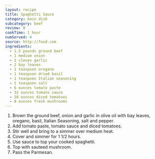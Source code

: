 ```yaml
---
layout: recipe
title: Spaghetti Sauce
category: main dish
subcategory: beef
review: 0
cookTime: 1 hour
numServed: 4
source: http://food.com
ingredients:
  - 1.5 pounds ground beef
  - 1 medium onion
  - 2 cloves garlic
  - 2 bay leaves
  - 1 teaspoon oregano
  - 1 teaspoon dried basil
  - 1 teaspoon Italian seasoning
  - 1 teaspoon salt
  - 6 ounces tomato paste
  - 32 ounces tomato sauce
  - 28 ounces diced tomatoes
  - 8 ounces fresh mushrooms
---
```


1. Brown the ground beef, onion and garlic in olive oil with bay leaves, oregano, basil, Italian Seasoning, salt and pepper.
2. Add tomato paste, tomato sauce and diced tomatoes.
3. Stir well and bring to a simmer over medium heat.
4. Cover and simmer for 1 1/2 hours.
5. Use sauce to top your cooked spaghetti.
6. Top with sauteed mushroom.
7. Pass the Parmesan.
